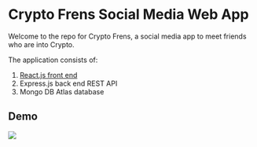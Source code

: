 # Crypto Frens Social Media Web App

Welcome to the repo for Crypto Frens, a social media app to meet friends who are into Crypto.

The application consists of:

1. [React.js front end](https://crypto-frens-frontend.onrender.com/)
2. Express.js back end REST API
3. Mongo DB Atlas database

## Demo

![](/Demo/CryptoFrensDemo.gif)
